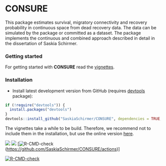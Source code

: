 # CONSURE
This package estimates survival, migratory connectivity and recovery probability in continuous space from dead recovery data. The data can be simulated by the package or committed as a dataset. The package implements the continuous and combined approach described in detail in the dissertation of Saskia Schirmer.

### Getting started
For getting started with **CONSURE** read the [vignettes](https://saskiaschirmer.github.io/CONSURE/articles/index.html).

### Installation

* Install latest development version from GitHub (requires [devtools](https://github.com/hadley/devtools) package):

```r
if (!require("devtools")) {
  install.packages("devtools")
}
devtools::install_github("SaskiaSchirmer/CONSURE", dependencies = TRUE, build_vignettes = FALSE)
```

The vignettes take a while to be build. Therefore, we recommend not to include them in the installation, but use the online version [here](https://saskiaschirmer.github.io/CONSURE/articles/index.html).

![](https://img.shields.io/github/license/SaskiaSchirmer/CONSURE)
![](https://img.shields.io/github/workflow/status/SaskiaSchirmer/CONSURE/R-CMD-check)
[![R-CMD-check](https://github.com/SaskiaSchirmer/CONSURE/actions/workflows/R-CMD-check/badge.svg)(https://github.com/SaskiaSchirmer/CONSURE/actions)]

<!-- badges: start -->
[![R-CMD-check](https://github.com/SaskiaSchirmer/CONSURE/workflows/R-CMD-check/badge.svg)](https://github.com/SaskiaSchirmer/CONSURE/actions)
<!-- badges: end -->
